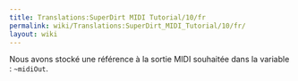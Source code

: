 ```yaml
---
title: Translations:SuperDirt MIDI Tutorial/10/fr
permalink: wiki/Translations:SuperDirt_MIDI_Tutorial/10/fr/
layout: wiki
---
```


Nous avons stocké une référence à la sortie MIDI souhaitée dans la
variable : `~midiOut`.

